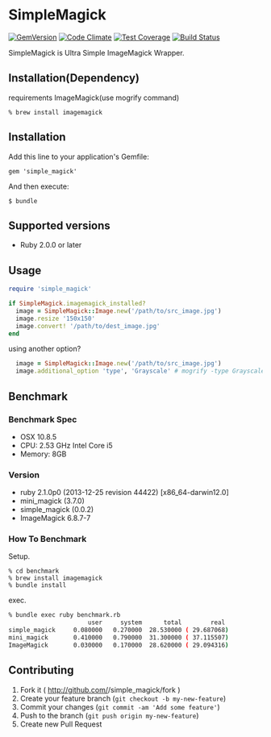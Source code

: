 # SimpleMagick
[![GemVersion](https://badge.fury.io/rb/simple_magick.svg)](http://badge.fury.io/rb/simple_magick)
[![Code Climate](https://codeclimate.com/github/sugamasao/simple_magick.png)](https://codeclimate.com/github/sugamasao/simple_magick)
[![Test Coverage](https://codeclimate.com/github/sugamasao/simple_magick/badges/coverage.svg)](https://codeclimate.com/github/sugamasao/simple_magick)
[![Build Status](https://travis-ci.org/sugamasao/simple_magick.svg)](https://travis-ci.org/sugamasao/simple_magick)

SimpleMagick is Ultra Simple ImageMagick Wrapper.

## Installation(Dependency)

requirements ImageMagick(use mogrify command)

```
% brew install imagemagick
```

## Installation

Add this line to your application's Gemfile:

    gem 'simple_magick'

And then execute:

    $ bundle

## Supported versions

 - Ruby 2.0.0 or later

## Usage

```ruby
require 'simple_magick'

if SimpleMagick.imagemagick_installed?
  image = SimpleMagick::Image.new('/path/to/src_image.jpg')
  image.resize '150x150'
  image.convert! '/path/to/dest_image.jpg'
end
```

using another option?

```ruby
  image = SimpleMagick::Image.new('/path/to/src_image.jpg')
  image.additional_option 'type', 'Grayscale' # mogrify -type Grayscale /path/to/src_image.jpg
```

## Benchmark

### Benchmark Spec

- OSX 10.8.5
- CPU: 2.53 GHz Intel Core i5
- Memory: 8GB

### Version

- ruby 2.1.0p0 (2013-12-25 revision 44422) [x86_64-darwin12.0]
- mini_magick (3.7.0)
- simple_magick (0.0.2)
- ImageMagick 6.8.7-7

### How To Benchmark

Setup.

```
% cd benchmark
% brew install imagemagick
% bundle install
```

exec.

```sh
% bundle exec ruby benchmark.rb
                      user     system      total        real
simple_magick     0.080000   0.270000  28.530000 ( 29.687068)
mini_magick       0.410000   0.790000  31.300000 ( 37.115507)
ImageMagick       0.030000   0.170000  28.620000 ( 29.094316)
```

## Contributing

1. Fork it ( http://github.com/<my-github-username>/simple_magick/fork )
2. Create your feature branch (`git checkout -b my-new-feature`)
3. Commit your changes (`git commit -am 'Add some feature'`)
4. Push to the branch (`git push origin my-new-feature`)
5. Create new Pull Request
